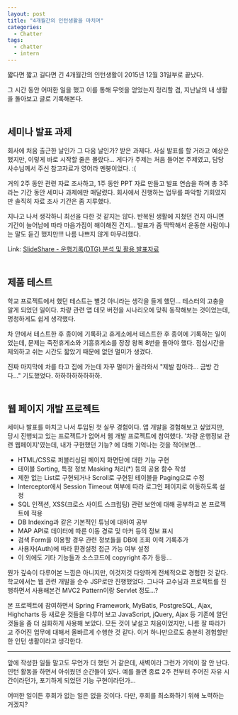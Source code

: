 ```yaml
---
layout: post
title: "4개월간의 인턴생활을 마치며"
categories:
  - Chatter
tags:
  - chatter
  - intern
---
```


짧다면 짧고 길다면 긴 4개월간의 인턴생활이 2015년 12월 31일부로 끝났다.

그 시간 동안 어떠한 일을 했고 이를 통해 무엇을 얻었는지 정리할 겸, 지난날의 내 생활을 돌아보고 글로 기록해본다.  
　

## 세미나 발표 과제

회사에 처음 출근한 날인가 그 다음 날인가? 받은 과제다. 사실 발표를 할 거라고 예상은 했지만, 이렇게 바로 시작할 줄은 몰랐다... 게다가 주제는 처음 들어본 주제였고, 담당 사수님께서 주신 참고자료가 영어라 멘붕이었다. :(

거의 2주 동안 관련 자료 조사하고, 1주 동안 PPT 자료 만들고 발표 연습을 하며 총 3주라는 기간 동안 세미나 과제에만 매달렸다. 회사에서 진행하는 업무를 파악할 기회였지만 솔직히 자료 조사 기간은 좀 지루했다.

지나고 나서 생각하니 최선을 다한 것 같지는 않다. 반복된 생활에 지쳤던 건지 아니면 기간이 늘어남에 따라 마음가짐이 해이해진 건지... 발표가 좀 딱딱해서 운동한 사람이냐는 말도 듣긴 했지만!!! 나름 나쁘지 않게 마무리했다.

Link: [SlideShare - 운행기록(DTG) 분석 및 활용 발표자료](http://www.slideshare.net/dudmy/dtg-55748327)  
　

## 제품 테스트

학교 프로젝트에서 했던 테스트는 별것 아니라는 생각을 들게 했던... 테스터의 고충을 알게 되었던 일이다. 차량 관련 앱 데모 버전을 시나리오에 맞춰 동작해보는 것이었는데, 멍청하게도 쉽게 생각했다.

차 안에서 테스트한 후 종이에 기록하고 휴게소에서 테스트한 후 종이에 기록하는 일이었는데, 문제는 죽전휴게소와 기흥휴게소를 장장 왕복 8번을 돌아야 했다. 점심시간을 제외하고 쉬는 시간도 짧았기 때문에 없던 멀미가 생겼다.

진짜 마지막에 차를 타고 집에 가는데 자꾸 멀미가 올라와서 "제발 참아라... 금방 간다..." 기도했었다. 하하하하하하하하.  
　

## 웹 페이지 개발 프로젝트

세미나 발표를 마치고 나서 투입된 첫 실무 경험이다. 앱 개발을 경험해보고 싶었지만, 당시 진행되고 있는 프로젝트가 없어서 웹 개발 프로젝트에 참여했다. '차량 운행정보 관련 웹페이지'였는데, 내가 구현했던 기능? 에 대해 기억나는 것을 적어보면...

* HTML/CSS로 퍼블리싱된 페이지 화면단에 대한 기능 구현
* 테이블 Sorting, 특정 정보 Masking 처리(*) 등의 공용 함수 작성
* 제한 없는 List로 구현되거나 Scroll로 구현된 테이블을 Paging으로 수정
* Interceptor에서 Session Timeout 여부에 따라 로그인 페이지로 이동하도록 설정
* SQL 인젝션, XSS(크로스 사이트 스크립팅) 관련 보안에 대해 공부하고 본 프로젝트에 적용
* DB Indexing과 같은 기본적인 튜닝에 대하여 공부
* MAP API로 데이터에 따른 이동 경로 및 마커 등의 정보 표시
* 검색 Form을 이용할 경우 관련 정보들을 DB에 조회 이력 기록추가
* 사용자(Auth)에 따라 환경설정 접근 가능 여부 설정
* 이 외에도 기타 기능들과 소스코드에 copyright 추가 등등...

뭔가 깊숙이 다루어본 느낌은 아니지만, 이것저것 다양하게 전체적으로 경험한 것 같다. 학교에서는 웹 관련 개발을 순수 JSP로만 진행했었다. 그나마 교수님과 프로젝트를 진행하면서 사용해본건 MVC2 Pattern이랑 Servlet 정도...?

본 프로젝트에 참여하면서 Spring Framework, MyBatis, PostgreSQL, Ajax, Highcharts 등 새로운 것들을 다루어 보고 JavaScript, jQuery, Ajax 등 기존에 알던 것들을 좀 더 심화하게 사용해 보았다. 모든 것이 낯설고 처음이었지만, 나름 잘 따라가고 주어진 업무에 대해서 올바르게 수행한 것 같다. 이거 하나만으로도 충분히 경험할만한 인턴 생활이라고 생각한다.

---

앞에 작성한 일들 말고도 무언가 더 했던 거 같은데, 새벽이라 그런가 기억이 잘 안 난다. 인턴 활동을 하면서 아쉬웠던 순간들이 있다. 예를 들면 종료 2주 전부터 주어진 자유 시간이라던가, 포기하게 되었던 기능 구현이라던가...

어떠한 일이든 후회가 없는 일은 없을 것이다. 다만, 후회를 최소화하기 위해 노력하는 거겠지?

